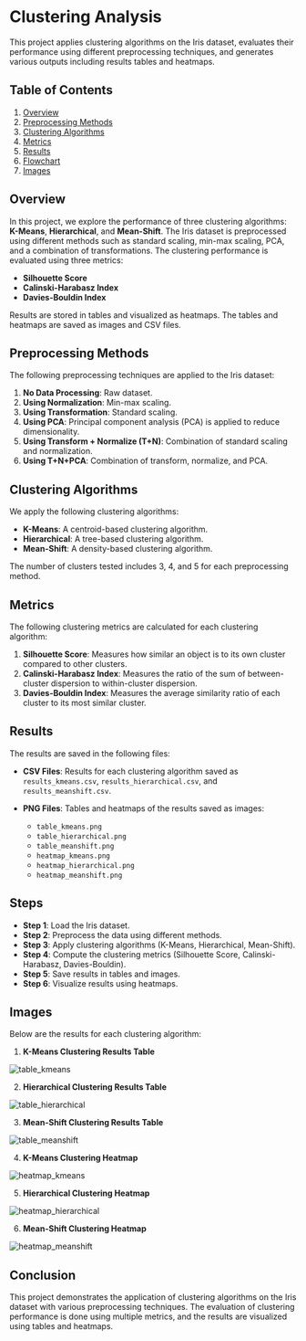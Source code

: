 # Clustering Analysis

This project applies clustering algorithms on the Iris dataset, evaluates their performance using different preprocessing techniques, and generates various outputs including results tables and heatmaps.

## Table of Contents

1. [Overview](#overview)
2. [Preprocessing Methods](#preprocessing-methods)
3. [Clustering Algorithms](#clustering-algorithms)
4. [Metrics](#metrics)
5. [Results](#results)
6. [Flowchart](#flowchart)
7. [Images](#images)

## Overview

In this project, we explore the performance of three clustering algorithms: **K-Means**, **Hierarchical**, and **Mean-Shift**. The Iris dataset is preprocessed using different methods such as standard scaling, min-max scaling, PCA, and a combination of transformations. The clustering performance is evaluated using three metrics:

- **Silhouette Score**
- **Calinski-Harabasz Index**
- **Davies-Bouldin Index**

Results are stored in tables and visualized as heatmaps. The tables and heatmaps are saved as images and CSV files.

## Preprocessing Methods

The following preprocessing techniques are applied to the Iris dataset:

1. **No Data Processing**: Raw dataset.
2. **Using Normalization**: Min-max scaling.
3. **Using Transformation**: Standard scaling.
4. **Using PCA**: Principal component analysis (PCA) is applied to reduce dimensionality.
5. **Using Transform + Normalize (T+N)**: Combination of standard scaling and normalization.
6. **Using T+N+PCA**: Combination of transform, normalize, and PCA.

## Clustering Algorithms

We apply the following clustering algorithms:

- **K-Means**: A centroid-based clustering algorithm.
- **Hierarchical**: A tree-based clustering algorithm.
- **Mean-Shift**: A density-based clustering algorithm.

The number of clusters tested includes 3, 4, and 5 for each preprocessing method.

## Metrics

The following clustering metrics are calculated for each clustering algorithm:

1. **Silhouette Score**: Measures how similar an object is to its own cluster compared to other clusters.
2. **Calinski-Harabasz Index**: Measures the ratio of the sum of between-cluster dispersion to within-cluster dispersion.
3. **Davies-Bouldin Index**: Measures the average similarity ratio of each cluster to its most similar cluster.

## Results

The results are saved in the following files:

- **CSV Files**: Results for each clustering algorithm saved as `results_kmeans.csv`, `results_hierarchical.csv`, and `results_meanshift.csv`.
- **PNG Files**: Tables and heatmaps of the results saved as images:

    - `table_kmeans.png`
    - `table_hierarchical.png`
    - `table_meanshift.png`
    - `heatmap_kmeans.png`
    - `heatmap_hierarchical.png`
    - `heatmap_meanshift.png`

## Steps

- **Step 1**: Load the Iris dataset.
- **Step 2**: Preprocess the data using different methods.
- **Step 3**: Apply clustering algorithms (K-Means, Hierarchical, Mean-Shift).
- **Step 4**: Compute the clustering metrics (Silhouette Score, Calinski-Harabasz, Davies-Bouldin).
- **Step 5**: Save results in tables and images.
- **Step 6**: Visualize results using heatmaps.

## Images

Below are the results for each clustering algorithm:

1. **K-Means Clustering Results Table**

![table_kmeans](https://github.com/user-attachments/assets/4d95cfc5-be8e-4309-9483-a11327449b48)



2. **Hierarchical Clustering Results Table**

![table_hierarchical](https://github.com/user-attachments/assets/615e4e69-4fc1-4133-b944-31e402aaa8b9)


3. **Mean-Shift Clustering Results Table**

![table_meanshift](https://github.com/user-attachments/assets/d2e62a2e-78cf-4aa4-8ef9-9eee703bb2b0)


4. **K-Means Clustering Heatmap**

 ![heatmap_kmeans](https://github.com/user-attachments/assets/4e09891f-7665-48d5-9a57-956b057a8057)


5. **Hierarchical Clustering Heatmap**

![heatmap_hierarchical](https://github.com/user-attachments/assets/6f335c99-9eb8-49a5-b2fa-52f27d612bbb)


6. **Mean-Shift Clustering Heatmap**

  ![heatmap_meanshift](https://github.com/user-attachments/assets/646c4320-5c77-4074-8f39-bff6ab6e6787)


## Conclusion

This project demonstrates the application of clustering algorithms on the Iris dataset with various preprocessing techniques. The evaluation of clustering performance is done using multiple metrics, and the results are visualized using tables and heatmaps.
